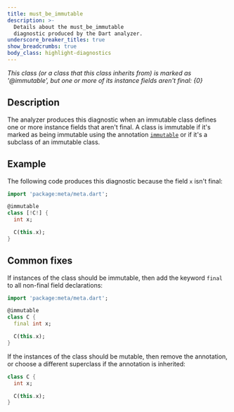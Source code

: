 ```yaml
---
title: must_be_immutable
description: >-
  Details about the must_be_immutable
  diagnostic produced by the Dart analyzer.
underscore_breaker_titles: true
show_breadcrumbs: true
body_class: highlight-diagnostics
---
```


_This class (or a class that this class inherits from) is marked as
'@immutable', but one or more of its instance fields aren't final: {0}_

## Description

The analyzer produces this diagnostic when an immutable class defines one
or more instance fields that aren't final. A class is immutable if it's
marked as being immutable using the annotation
[`immutable`][meta-immutable] or if it's a subclass of an immutable class.

## Example

The following code produces this diagnostic because the field `x` isn't
final:

```dart
import 'package:meta/meta.dart';

@immutable
class [!C!] {
  int x;

  C(this.x);
}
```

## Common fixes

If instances of the class should be immutable, then add the keyword `final`
to all non-final field declarations:

```dart
import 'package:meta/meta.dart';

@immutable
class C {
  final int x;

  C(this.x);
}
```

If the instances of the class should be mutable, then remove the
annotation, or choose a different superclass if the annotation is
inherited:

```dart
class C {
  int x;

  C(this.x);
}
```

[meta-immutable]: https://pub.dev/documentation/meta/latest/meta/immutable-constant.html
